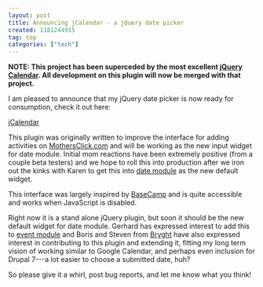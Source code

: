 ```yaml
---
layout: post
title: Announcing jCalendar - a jQuery date picker
created: 1181244915
tag: top
categories: ["tech"]
---
```

<p><strong>NOTE: This project has been superceded by the most excellent <a href="http://jquery.com/plugins/project/jquery-calendar">jQuery Calendar</a>. All development on this plugin will now be merged with that project.</strong></p>

I am pleased to announce that my jQuery date picker is now ready for consumption, check it out here:

[jCalendar](http://tedserbinski.com/jcalendar/index.html)

This plugin was originally written to improve the interface for adding activities on <a href="http://www.mothersclick.com/">MothersClick.com</a> and will be working as the new input widget for date module. Initial mom reactions have been extremely positive (from a couple beta testers) and we hope to roll this into production after we iron out the kinks with Karen to get this into <a href="http://drupal.org/project/date">date module</a> as the new default widget.

This interface was largely inspired by <a href="http://www.basecamphq.com/">BaseCamp</a> and is quite accessible and works when JavaScript is disabled.

Right now it is a stand alone jQuery plugin, but soon it should be the new default widget for date module. Gerhard has expressed interest to add this to <a href="http://drupal.org/project/event">event module</a> and Boris and Steven from <a href="http://www.bryght.com/">Bryght</a> have also expressed interest in contributing to this plugin and extending it, fitting my long term vision of working similar to Google Calendar, and perhaps even inclusion for Drupal 7---a lot easier to choose a submitted date, huh?

So please give it a whirl, post bug reports, and let me know what you think!
